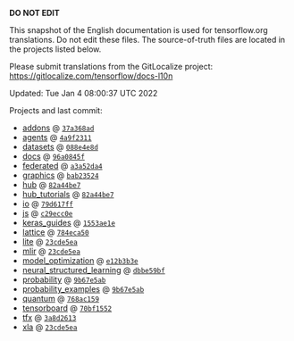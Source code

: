__DO NOT EDIT__

This snapshot of the English documentation is used for tensorflow.org
translations. Do not edit these files. The source-of-truth files are located in
the projects listed below.

Please submit translations from the GitLocalize project: https://gitlocalize.com/tensorflow/docs-l10n

Updated: Tue Jan  4 08:00:37 UTC 2022

Projects and last commit:

- [addons](https://github.com/tensorflow/addons/tree/master/docs) @ <a href='https://github.com/tensorflow/addons/commit/37a368adfea1d0ec4cb85998946f458e9d565818'><code>37a368ad</code></a>
- [agents](https://github.com/tensorflow/agents/tree/master/docs) @ <a href='https://github.com/tensorflow/agents/commit/4a9f2311e7e2ceac579a05b8363151468df9da2c'><code>4a9f2311</code></a>
- [datasets](https://github.com/tensorflow/datasets/tree/master/docs) @ <a href='https://github.com/tensorflow/datasets/commit/088e4e8d4994cfcec5e6afe454dac14f37786d3b'><code>088e4e8d</code></a>
- [docs](https://github.com/tensorflow/docs/tree/master/site/en) @ <a href='https://github.com/tensorflow/docs/commit/96a0845f205ebacf6debd776d45e8cef7d97ea27'><code>96a0845f</code></a>
- [federated](https://github.com/tensorflow/federated/tree/main/docs) @ <a href='https://github.com/tensorflow/federated/commit/a3a52da488084e8cc31279559b7030cf1c7d3683'><code>a3a52da4</code></a>
- [graphics](https://github.com/tensorflow/graphics/tree/master/tensorflow_graphics/g3doc) @ <a href='https://github.com/tensorflow/graphics/commit/bab23524f7db258ab9598120cf9368450d93f909'><code>bab23524</code></a>
- [hub](https://github.com/tensorflow/hub/tree/master/docs) @ <a href='https://github.com/tensorflow/hub/commit/82a44be7a5646c253e04ee0cee4cc8a1e013a374'><code>82a44be7</code></a>
- [hub_tutorials](https://github.com/tensorflow/hub/tree/master/examples/colab) @ <a href='https://github.com/tensorflow/hub/commit/82a44be7a5646c253e04ee0cee4cc8a1e013a374'><code>82a44be7</code></a>
- [io](https://github.com/tensorflow/io/tree/master/docs) @ <a href='https://github.com/tensorflow/io/commit/79d617ff69343a0447704214d9deec5dbdc4c868'><code>79d617ff</code></a>
- [js](https://github.com/tensorflow/tfjs-website/tree/master/docs) @ <a href='https://github.com/tensorflow/tfjs-website/commit/c29ecc0e2f1f80e401e3db2509f7eed87d5a1a81'><code>c29ecc0e</code></a>
- [keras_guides](https://github.com/tensorflow/docs/tree/snapshot-keras/site/en/guide/keras) @ <a href='https://github.com/tensorflow/docs/commit/1553ae1e4a149be71703e2ee60173b3d1e0e8c00'><code>1553ae1e</code></a>
- [lattice](https://github.com/tensorflow/lattice/tree/master/docs) @ <a href='https://github.com/tensorflow/lattice/commit/784eca50cbdfedf39f183cc7d298c9fe376b69c0'><code>784eca50</code></a>
- [lite](https://github.com/tensorflow/tensorflow/tree/master/tensorflow/lite/g3doc) @ <a href='https://github.com/tensorflow/tensorflow/commit/23cde5ea61040b93881ccee63c49421e89416be0'><code>23cde5ea</code></a>
- [mlir](https://github.com/tensorflow/tensorflow/tree/master/tensorflow/compiler/mlir/g3doc) @ <a href='https://github.com/tensorflow/tensorflow/commit/23cde5ea61040b93881ccee63c49421e89416be0'><code>23cde5ea</code></a>
- [model_optimization](https://github.com/tensorflow/model-optimization/tree/master/tensorflow_model_optimization/g3doc) @ <a href='https://github.com/tensorflow/model-optimization/commit/e12b3b3ed7fc97dc2e7da95004009212a8be7847'><code>e12b3b3e</code></a>
- [neural_structured_learning](https://github.com/tensorflow/neural-structured-learning/tree/master/g3doc) @ <a href='https://github.com/tensorflow/neural-structured-learning/commit/dbbe59bf1cb569403ae19dd96c02a69259ee399a'><code>dbbe59bf</code></a>
- [probability](https://github.com/tensorflow/probability/tree/main/tensorflow_probability/g3doc) @ <a href='https://github.com/tensorflow/probability/commit/9b67e5abdd31840b33d17f106a275fca017827ef'><code>9b67e5ab</code></a>
- [probability_examples](https://github.com/tensorflow/probability/tree/main/tensorflow_probability/examples/jupyter_notebooks) @ <a href='https://github.com/tensorflow/probability/commit/9b67e5abdd31840b33d17f106a275fca017827ef'><code>9b67e5ab</code></a>
- [quantum](https://github.com/tensorflow/quantum/tree/master/docs) @ <a href='https://github.com/tensorflow/quantum/commit/768ac15901668e6c6d042901d29a34200e668af9'><code>768ac159</code></a>
- [tensorboard](https://github.com/tensorflow/tensorboard/tree/master/docs) @ <a href='https://github.com/tensorflow/tensorboard/commit/70bf1552dc2236e2dfacaed40a360adfecd1e5de'><code>70bf1552</code></a>
- [tfx](https://github.com/tensorflow/tfx/tree/master/docs) @ <a href='https://github.com/tensorflow/tfx/commit/3a8d2613f64fb9bbc70fa5dcd3a34535d1ddfda6'><code>3a8d2613</code></a>
- [xla](https://github.com/tensorflow/tensorflow/tree/master/tensorflow/compiler/xla/g3doc) @ <a href='https://github.com/tensorflow/tensorflow/commit/23cde5ea61040b93881ccee63c49421e89416be0'><code>23cde5ea</code></a>

